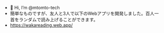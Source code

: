 - 👋 Hi, I’m @mtomto-tech
- 簡単なものですが、友人と3人で以下のWebアプリを開発しました。百人一首をランダムで読み上げることができます。
- https://wakareading.web.app/

<!---
mtomto-tech/mtomto-tech is a ✨ special ✨ repository because its `README.md` (this file) appears on your GitHub profile.
You can click the Preview link to take a look at your changes.
--->
